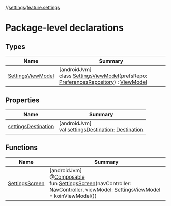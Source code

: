 //[settings](../../index.md)/[feature.settings](index.md)

# Package-level declarations

## Types

| Name | Summary |
|---|---|
| [SettingsViewModel](-settings-view-model/index.md) | [androidJvm]<br>class [SettingsViewModel](-settings-view-model/index.md)(prefsRepo: [PreferencesRepository](../../../../core/data/data/core.data.prefs/-preferences-repository/index.md)) : [ViewModel](https://developer.android.com/reference/kotlin/androidx/lifecycle/ViewModel.html) |

## Properties

| Name | Summary |
|---|---|
| [settingsDestination](settings-destination.md) | [androidJvm]<br>val [settingsDestination](settings-destination.md): [Destination](../../../../core/ui/ui/core.ui.model.data/-destination/index.md) |

## Functions

| Name | Summary |
|---|---|
| [SettingsScreen](-settings-screen.md) | [androidJvm]<br>@[Composable](https://developer.android.com/reference/kotlin/androidx/compose/runtime/Composable.html)<br>fun [SettingsScreen](-settings-screen.md)(navController: [NavController](https://developer.android.com/reference/kotlin/androidx/navigation/NavController.html), viewModel: [SettingsViewModel](-settings-view-model/index.md) = koinViewModel()) |
